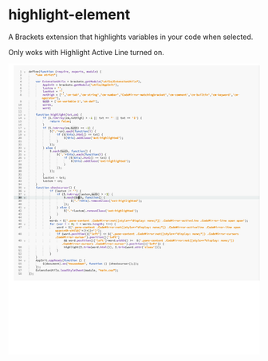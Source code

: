 # highlight-element

A Brackets extension that highlights variables in your code when selected.

Only woks with Highlight Active Line turned on.

![alt tag](https://raw.githubusercontent.com/Fraser-Greenlee/highlight-element/master/promo.png)
